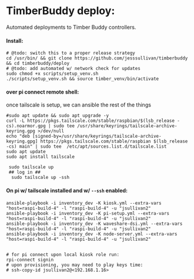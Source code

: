 # TimberBuddy deploy:

Automated deployments to Timber Buddy controllers.

#### Install:

```shell
# @todo: switch this to a proper release strategy
cd /usr/bin/ && git clone https://github.com/jesssullivan/timberbuddy && cd timberbuddy/deploy
# @todo: add automated w/ network check for updates
sudo chmod +x scripts/setup_venv.sh
./scripts/setup_venv.sh && source timber_venv/bin/activate
```
#### over pi connect remote shell:
once tailscale is setup, we can ansible the rest of the things
```shell
#sudo apt update && sudo apt upgrade -y
curl -L https://pkgs.tailscale.com/stable/raspbian/$(lsb_release -cs).noarmor.gpg | sudo tee /usr/share/keyrings/tailscale-archive-keyring.gpg >/dev/null
echo "deb [signed-by=/usr/share/keyrings/tailscale-archive-keyring.gpg] https://pkgs.tailscale.com/stable/raspbian $(lsb_release -cs) main" | sudo tee  /etc/apt/sources.list.d/tailscale.list
sudo apt update
sudo apt install tailscale

 sudo tailscale up
 ## log in ##
  sudo tailscale up -ssh
```


#### On pi w/ tailscale installed and w/ `--ssh` enabled:

```shell
ansible-playbook -i inventory_dev -K kiosk.yml --extra-vars "host=raspi-build-4" -l "raspi-build-4" -u "jsullivan2"
ansible-playbook -i inventory_dev -K pi-setup.yml --extra-vars "host=raspi-build-4" -l "raspi-build-4" -u "jsullivan2"
ansible-playbook -i inventory_dev -K waveshare-dsi.yml --extra-vars "host=raspi-build-4" -l "raspi-build-4" -u "jsullivan2"
ansible-playbook -i inventory_dev -K node-server.yml --extra-vars "host=raspi-build-4" -l "raspi-build-4" -u "jsullivan2"

```


```shell

# for pi connect upon local kiosk role run:
rpi-connect signin
# upon provisioning, you may need to play keys time:
# ssh-copy-id jsullivan2@<192.168.1.16> 
```

